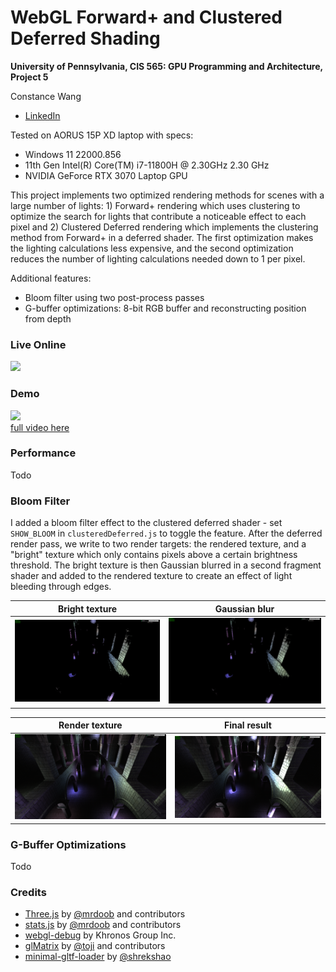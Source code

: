 WebGL Forward+ and Clustered Deferred Shading
======================

**University of Pennsylvania, CIS 565: GPU Programming and Architecture, Project 5**

Constance Wang
  * [LinkedIn](https://www.linkedin.com/in/conswang/)

Tested on AORUS 15P XD laptop with specs:  
- Windows 11 22000.856  
- 11th Gen Intel(R) Core(TM) i7-11800H @ 2.30GHz 2.30 GHz  
- NVIDIA GeForce RTX 3070 Laptop GPU

This project implements two optimized rendering methods for scenes with a large number of lights: 1) Forward+ rendering which uses clustering to optimize the search for lights that contribute a noticeable effect to each pixel and 2) Clustered Deferred rendering which implements the clustering method from Forward+ in a deferred shader. The first optimization makes the lighting calculations less expensive, and the second optimization reduces the number of lighting calculations needed down to 1 per pixel.

Additional features:
- Bloom filter using two post-process passes
- G-buffer optimizations: 8-bit RGB buffer and reconstructing position from depth

### Live Online

[![](img/thumb.png)](http://TODO.github.io/Project5-WebGL-Forward-Plus-and-Clustered-Deferred)

### Demo
![](images/bloom.gif)  
[full video here](images/sponza-bloom.mp4)

### Performance
Todo

### Bloom Filter
I added a bloom filter effect to the clustered deferred shader - set `SHOW_BLOOM` in `clusteredDeferred.js` to toggle the feature. After the deferred render pass, we write to two render targets: the rendered texture, and a "bright" texture which only contains pixels above a certain brightness threshold. The bright texture is then Gaussian blurred in a second fragment shader and added to the rendered texture to create an effect of light bleeding through edges.

| Bright texture | Gaussian blur | 
| --- | ----|
 ![](images/bloom-bright.png) | ![](images/bloom-blur.png) | 

| Render texture | Final result |
| --- | ----|
|![](images/bloom-render.png) | ![](images/bloom-result.png) | 

### G-Buffer Optimizations
Todo

### Credits

* [Three.js](https://github.com/mrdoob/three.js) by [@mrdoob](https://github.com/mrdoob) and contributors
* [stats.js](https://github.com/mrdoob/stats.js) by [@mrdoob](https://github.com/mrdoob) and contributors
* [webgl-debug](https://github.com/KhronosGroup/WebGLDeveloperTools) by Khronos Group Inc.
* [glMatrix](https://github.com/toji/gl-matrix) by [@toji](https://github.com/toji) and contributors
* [minimal-gltf-loader](https://github.com/shrekshao/minimal-gltf-loader) by [@shrekshao](https://github.com/shrekshao)
